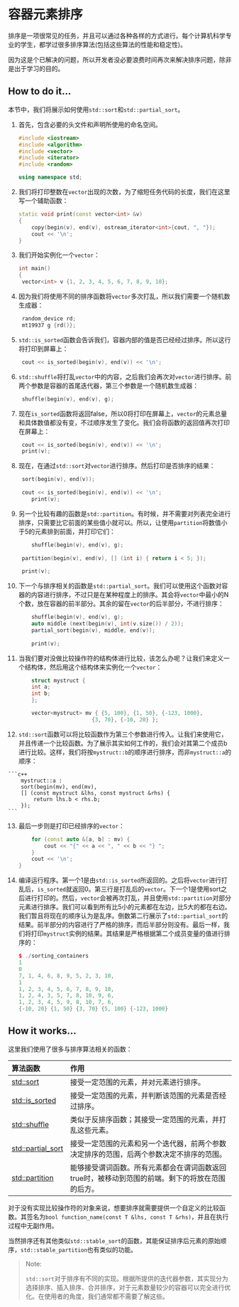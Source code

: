 # 容器元素排序

排序是一项很常见的任务，并且可以通过各种各样的方式进行。每个计算机科学专业的学生，都学过很多排序算法(包括这些算法的性能和稳定性)。

因为这是个已解决的问题，所以开发者没必要浪费时间再次来解决排序问题，除非是出于学习的目的。

## How to do it...

本节中，我们将展示如何使用`std::sort`和`std::partial_sort`。

1. 首先，包含必要的头文件和声明所使用的命名空间。

   ```c++
   #include <iostream>
   #include <algorithm>
   #include <vector>
   #include <iterator>
   #include <random>

   using namespace std;
   ```

2. 我们将打印整数在`vector`出现的次数，为了缩短任务代码的长度，我们在这里写一个辅助函数：

   ```c++
   static void print(const vector<int> &v)
   {
       copy(begin(v), end(v), ostream_iterator<int>{cout, ", "});
       cout << '\n';
   }
   ```

3. 我们开始实例化一个`vector`：

   ```c++
   int main()
   {
   	vector<int> v {1, 2, 3, 4, 5, 6, 7, 8, 9, 10};
   ```

4. 因为我们将使用不同的排序函数将`vector`多次打乱，所以我们需要一个随机数生成器：

   ```c++
   	random_device rd;
   	mt19937 g {rd()};
   ```

5. `std::is_sorted`函数会告诉我们，容器内部的值是否已经经过排序。所以这行将打印到屏幕上：

   ```c++
   	cout << is_sorted(begin(v), end(v)) << '\n';
   ```

6. `std::shuffle`将打乱`vector`中的内容，之后我们会再次对`vector`进行排序。前两个参数是容器的首尾迭代器，第三个参数是一个随机数生成器：

   ```c++
   	shuffle(begin(v), end(v), g);
   ```

7. 现在`is_sorted`函数将返回false，所以0将打印在屏幕上，`vector`的元素总量和具体数值都没有变，不过顺序发生了变化。我们会将函数的返回值再次打印在屏幕上：

   ```c++
   	cout << is_sorted(begin(v), end(v)) << '\n';
   	print(v);
   ```

8. 现在，在通过`std::sort`对`vector`进行排序。然后打印是否排序的结果：

   ```c++
   	sort(begin(v), end(v));
       
   	cout << is_sorted(begin(v), end(v)) << '\n';
       print(v);
   ```

9. 另一个比较有趣的函数是`std::partition`。有时候，并不需要对列表完全进行排序，只需要比它前面的某些值小就可以。所以，让使用`partition`将数值小于5的元素排到前面，并打印它们：

   ```c++
       shuffle(begin(v), end(v), g);
       
   	partition(begin(v), end(v), [] (int i) { return i < 5; });
       
   	print(v); 
   ```

10. 下一个与排序相关的函数是`std::partial_sort`。我们可以使用这个函数对容器的内容进行排序，不过只是在某种程度上的排序。其会将`vector`中最小的N个数，放在容器的前半部分。其余的留在`vector`的后半部分，不进行排序：

    ```c++
        shuffle(begin(v), end(v), g);
        auto middle (next(begin(v), int(v.size()) / 2));
        partial_sort(begin(v), middle, end(v));
        
    	print(v);
    ```

11. 当我们要对没做比较操作符的结构体进行比较，该怎么办呢？让我们来定义一个结构体，然后用这个结构体来实例化一个`vector`：

    ```c++
        struct mystruct {
        int a;
        int b;
        };

        vector<mystruct> mv { {5, 100}, {1, 50}, {-123, 1000},
        				   {3, 70}, {-10, 20} };
    ```

12.  `std::sort`函数可以将比较函数作为第三个参数进行传入。让我们来使用它，并且传递一个比较函数。为了展示其实如何工作的，我们会对其第二个成员b进行比较。这样，我们将按`mystruct::b`的顺序进行排序，而非`mystruct::a`的顺序：

    ```c++
        mystruct::a :
        sort(begin(mv), end(mv),
        [] (const mystruct &lhs, const mystruct &rhs) {
            return lhs.b < rhs.b;
        });
    ```

13. 最后一步则是打印已经排序的`vector`：

    ```c++
        for (const auto &[a, b] : mv) {
        	cout << "{" << a << ", " << b << "} ";
        }
        cout << '\n';
    }
    ```

14. 编译运行程序。第一个1是由`std::is_sorted`所返回的。之后将`vector`进行打乱后，`is_sorted`就返回0。第三行是打乱后的`vector`。下一个1是使用sort之后进行打印的。然后，`vector`会被再次打乱，并且使用`std::partition`对部分元素进行排序。我们可以看到所有比5小的元素都在左边，比5大的都在右边。我们暂且将现在的顺序认为是乱序。倒数第二行展示了`std::partial_sort`的结果。前半部分的内容进行了严格的排序，而后半部分则没有。最后一样，我们将打印`mystruct`实例的结果。其结果是严格根据第二个成员变量的值进行排序的：

    ```c++
    $ ./sorting_containers
    1
    0
    7, 1, 4, 6, 8, 9, 5, 2, 3, 10,
    1
    1, 2, 3, 4, 5, 6, 7, 8, 9, 10,
    1, 2, 4, 3, 5, 7, 8, 10, 9, 6,
    1, 2, 3, 4, 5, 9, 8, 10, 7, 6,
    {-10, 20} {1, 50} {3, 70} {5, 100} {-123, 1000}
    ```

## How it works...

这里我们使用了很多与排序算法相关的函数：

| 算法函数                                                     | 作用                                                         |
| :----------------------------------------------------------- | :----------------------------------------------------------- |
| [std::sort](https://zh.cppreference.com/w/cpp/algorithm/sort) | 接受一定范围的元素，并对元素进行排序。                       |
| [std::is_sorted](https://zh.cppreference.com/w/cpp/algorithm/is_sorted) | 接受一定范围的元素，并判断该范围的元素是否经过排序。         |
| [std::shuffle](https://zh.cppreference.com/w/cpp/algorithm/random_shuffle) | 类似于反排序函数；其接受一定范围的元素，并打乱这些元素。     |
| [std::partial_sort](https://zh.cppreference.com/w/cpp/algorithm/partial_sort) | 接受一定范围的元素和另一个迭代器，前两个参数决定排序的范围，后两个参数决定不排序的范围。 |
| [std::partition](https://zh.cppreference.com/w/cpp/algorithm/partition) | 能够接受谓词函数。所有元素都会在谓词函数返回true时，被移动到范围的前端。剩下的将放在范围的后方。 |

对于没有实现比较操作符的对象来说，想要排序就需要提供一个自定义的比较函数。其签名为`bool function_name(const T &lhs, const T &rhs)`，并且在执行过程中无副作用。

当然排序还有其他类似`std::stable_sort`的函数，其能保证排序后元素的原始顺序，`std::stable_partition`也有类似的功能。

> Note:
>
> `std::sort`对于排序有不同的实现。根据所提供的迭代器参数，其实现分为选择排序、插入排序、合并排序，对于元素数量较少的容器可以完全进行优化。在使用者的角度，我们通常都不需要了解这些。